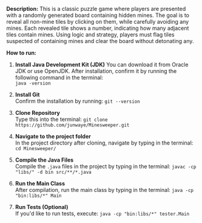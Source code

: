 **Description:** This is a classic puzzle game where players are presented with a randomly generated board containing hidden mines. The goal is to reveal all non-mine tiles by clicking on them, while carefully avoiding any mines. Each revealed tile shows a number, indicating how many adjacent tiles contain mines. Using logic and strategy, players must flag tiles suspected of containing mines and clear the board without detonating any.

**How to run:**

1. **Install Java Development Kit (JDK)** You can download it from Oracle JDK or use OpenJDK. After installation, confirm it by running the following command in the terminal:  
   `java -version`

2. **Install Git**  
   Confirm the installation by running: `git --version`

3. **Clone Repository**  
   Type this into the terminal: `git clone https://github.com/junwaye/Minesweeper.git`

4. **Navigate to the project folder**  
   In the project directory after cloning, navigate by typing in the terminal: `cd Minesweeper/`

5. **Compile the Java Files**  
   Compile the `.java` files in the project by typing in the terminal: `javac -cp "libs/" -d bin src/**/*.java`

6. **Run the Main Class**  
   After compilation, run the main class by typing in the terminal: `java -cp "bin:libs/*" Main`

7. **Run Tests (Optional)**  
   If you'd like to run tests, execute: `java -cp "bin:libs/*" tester.Main`

